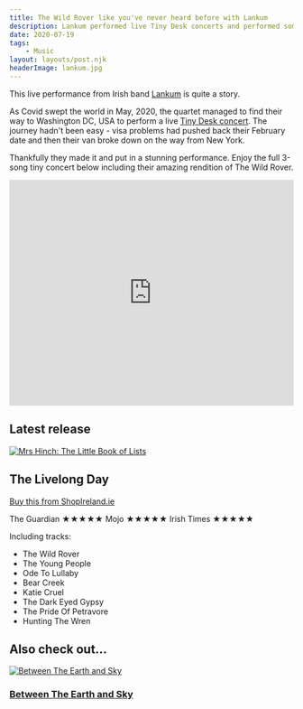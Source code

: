 ```yaml
---
title: The Wild Rover like you've never heard before with Lankum
description: Lankum performed live Tiny Desk concerts and performed some amazing live versions of their Irish ballads
date: 2020-07-19
tags:
	- Music
layout: layouts/post.njk
headerImage: lankum.jpg
---
```


This live performance from Irish band <a href="https://www.shopireland.ie/home/search/lankum/">Lankum</a> is quite a story.

As Covid swept the world in May, 2020, the quartet managed to find their way to Washington DC, USA to perform a live <a href="https://www.npr.org/2020/05/18/856974546/lankum-tiny-desk-concert">Tiny Desk concert</a>. The journey hadn't been easy - visa problems had pushed back their February date and then their van broke down on the way from New York.

Thankfully they made it and put in a stunning performance. Enjoy the full 3-song tiny concert below including their amazing rendition of The Wild Rover.

<div class="video">
	<iframe width="100%" height="400" src="https://www.youtube.com/embed/kCLFShptAIA" frameborder="0" allow="accelerometer; encrypted-media; gyroscope; picture-in-picture" allowfullscreen></iframe>
</div>

## Latest release

<section class="product">
	<div class="product-image">
		<a href="https://www.shopireland.ie/music/B07X7CR5LJ/"><img src="https://m.media-amazon.com/images/I/61nAoC+bngL.jpg" alt="Mrs Hinch: The Little Book of Lists"></a>
	</div>
	<div class="product-details">
		<h2>The Livelong Day</h2>
		<p><a href="https://www.shopireland.ie/music/B07X7CR5LJ/">Buy this from ShopIreland.ie</a></p>
	</div>
</section>

The Guardian ★★★★★  Mojo ★★★★★  Irish Times ★★★★★

Including tracks:

<ul>
	<li>The Wild Rover</li>
	<li>The Young People</li>
	<li>Ode To Lullaby</li>
	<li>Bear Creek</li>
	<li>Katie Cruel</li>
	<li>The Dark Eyed Gypsy</li>
	<li>The Pride Of Petravore</li>
	<li>Hunting The Wren</li>
</ul>

## Also check out...

<section class="products">
	<div class="product">
		<div class="product-image"><a href="https://www.shopireland.ie/music/B075G52YCX/"><img src="https://m.media-amazon.com/images/I/71UnutlxglL.jpg" alt="Between The Earth and Sky"></a></div>
		<div class="product-details">
			<h3><a href="https://www.shopireland.ie/music/B075G52YCX/">Between The Earth and Sky</a></h3>
		</div>
	</div>
</section>
